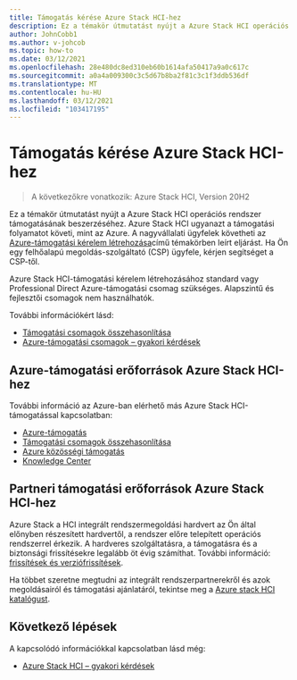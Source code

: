 ```yaml
---
title: Támogatás kérése Azure Stack HCI-hez
description: Ez a témakör útmutatást nyújt a Azure Stack HCI operációs rendszer támogatásának beszerzéséhez.
author: JohnCobb1
ms.author: v-johcob
ms.topic: how-to
ms.date: 03/12/2021
ms.openlocfilehash: 28e480dc8ed310eb60b1614afa50417a9a0c617c
ms.sourcegitcommit: a0a4a009300c3c5d67b8ba2f81c3c1f3ddb536df
ms.translationtype: MT
ms.contentlocale: hu-HU
ms.lasthandoff: 03/12/2021
ms.locfileid: "103417195"
---
```

# <a name="get-support-for-azure-stack-hci"></a>Támogatás kérése Azure Stack HCI-hez

>A következőkre vonatkozik: Azure Stack HCI, Version 20H2

Ez a témakör útmutatást nyújt a Azure Stack HCI operációs rendszer támogatásának beszerzéséhez. Azure Stack HCI ugyanazt a támogatási folyamatot követi, mint az Azure. A nagyvállalati ügyfelek követheti az [Azure-támogatási kérelem létrehozása](/azure/azure-portal/supportability/how-to-create-azure-support-request)című témakörben leírt eljárást. Ha Ön egy felhőalapú megoldás-szolgáltató (CSP) ügyfele, kérjen segítséget a CSP-től.

Azure Stack HCI-támogatási kérelem létrehozásához standard vagy Professional Direct Azure-támogatási csomag szükséges. Alapszintű és fejlesztői csomagok nem használhatók.

További információkért lásd:
- [Támogatási csomagok összehasonlítása](https://azure.microsoft.com/support/plans/)
- [Azure-támogatási csomagok – gyakori kérdések](https://azure.microsoft.com/support/faq/)

## <a name="azure-support-resources-for-azure-stack-hci"></a>Azure-támogatási erőforrások Azure Stack HCI-hez
További információ az Azure-ban elérhető más Azure Stack HCI-támogatással kapcsolatban:
- [Azure-támogatás](https://azure.microsoft.com/support/options/)
- [Támogatási csomagok összehasonlítása](https://azure.microsoft.com/support/plans/)
- [Azure közösségi támogatás](https://azure.microsoft.com/support/community/)
- [Knowledge Center](https://azure.microsoft.com/resources/knowledge-center/)

## <a name="partner-support-resources-for-azure-stack-hci"></a>Partneri támogatási erőforrások Azure Stack HCI-hez
Azure Stack a HCI integrált rendszermegoldási hardvert az Ön által előnyben részesített hardvertől, a rendszer előre telepített operációs rendszerrel érkezik. A hardveres szolgáltatásra, a támogatásra és a biztonsági frissítésekre legalább öt évig számíthat. További információ: [frissítések és verziófrissítések](../concepts/updates.md). 

Ha többet szeretne megtudni az integrált rendszerpartnerekről és azok megoldásairól és támogatási ajánlatáról, tekintse meg a [Azure stack HCI katalógust](https://hcicatalog.azurewebsites.net).

## <a name="next-steps"></a>Következő lépések
A kapcsolódó információkkal kapcsolatban lásd még:
- [Azure Stack HCI – gyakori kérdések](../faq.yml)
